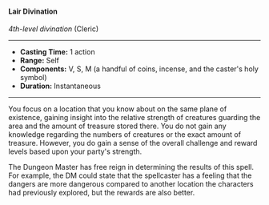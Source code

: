 #### Lair Divination
*4th-level divination* (Cleric)
___
- **Casting Time:** 1 action
- **Range:** Self
- **Components:** V, S, M (a handful of coins, incense, and the caster's holy symbol)
- **Duration:** Instantaneous
---
You focus on a location that you know about on the same plane of existence, gaining insight into the relative strength of creatures guarding the area and the amount of treasure stored there. You do not gain any knowledge regarding the numbers of creatures or the exact amount of treasure. However, you do gain a sense of the overall challenge and reward levels based upon your party's strength.

The Dungeon Master has free reign in determining the results of this spell. For example, the DM could state that the spellcaster has a feeling that the dangers are more dangerous compared to another location the characters had previously explored, but the rewards are also better.

